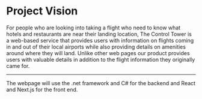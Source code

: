 # Project Vision

For people who are looking into taking a flight who need to know what hotels and restaurants are near their landing location, The Control Tower is a web-based service that provides users with information on flights coming in and out of their local airports while also providing details on amenities around where they will land. Unlike other web pages our product provides users with valuable details in addition to the flight information they originally came for.

---
The webpage will use the .net framework and C# for the backend and React and Next.js for the front end.